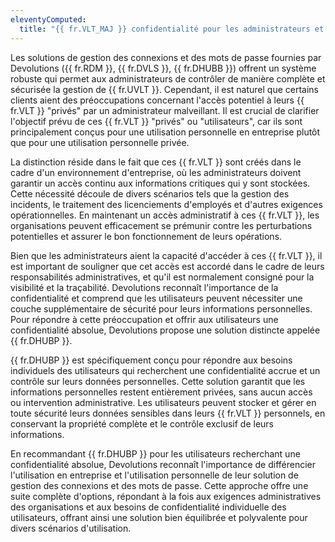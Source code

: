 ```yaml
---
eleventyComputed:
  title: "{{ fr.VLT_MAJ }} confidentialité pour les administrateurs et les utilisateurs"
---
```

Les solutions de gestion des connexions et des mots de passe fournies par Devolutions ({{ fr.RDM }}, {{ fr.DVLS }}, {{ fr.DHUBB }}) offrent un système robuste qui permet aux administrateurs de contrôler de manière complète et sécurisée la gestion de {{ fr.UVLT }}. Cependant, il est naturel que certains clients aient des préoccupations concernant l'accès potentiel à leurs {{ fr.VLT }} "privés" par un administrateur malveillant. Il est crucial de clarifier l'objectif prévu de ces {{ fr.VLT }} "privés" ou "utilisateurs", car ils sont principalement conçus pour une utilisation personnelle en entreprise plutôt que pour une utilisation personnelle privée.

La distinction réside dans le fait que ces {{ fr.VLT }} sont créés dans le cadre d'un environnement d'entreprise, où les administrateurs doivent garantir un accès continu aux informations critiques qui y sont stockées. Cette nécessité découle de divers scénarios tels que la gestion des incidents, le traitement des licenciements d'employés et d'autres exigences opérationnelles. En maintenant un accès administratif à ces {{ fr.VLT }}, les organisations peuvent efficacement se prémunir contre les perturbations potentielles et assurer le bon fonctionnement de leurs opérations.

Bien que les administrateurs aient la capacité d'accéder à ces {{ fr.VLT }}, il est important de souligner que cet accès est accordé dans le cadre de leurs responsabilités administratives, et qu'il est normalement consigné pour la visibilité et la traçabilité. Devolutions reconnaît l'importance de la confidentialité et comprend que les utilisateurs peuvent nécessiter une couche supplémentaire de sécurité pour leurs informations personnelles. Pour répondre à cette préoccupation et offrir aux utilisateurs une confidentialité absolue, Devolutions propose une solution distincte appelée {{ fr.DHUBP }}.

{{ fr.DHUBP }} est spécifiquement conçu pour répondre aux besoins individuels des utilisateurs qui recherchent une confidentialité accrue et un contrôle sur leurs données personnelles. Cette solution garantit que les informations personnelles restent entièrement privées, sans aucun accès ou intervention administrative. Les utilisateurs peuvent stocker et gérer en toute sécurité leurs données sensibles dans leurs {{ fr.VLT }} personnels, en conservant la propriété complète et le contrôle exclusif de leurs informations.

En recommandant {{ fr.DHUBP }} pour les utilisateurs recherchant une confidentialité absolue, Devolutions reconnaît l'importance de différencier l'utilisation en entreprise et l'utilisation personnelle de leur solution de gestion des connexions et des mots de passe. Cette approche offre une suite complète d'options, répondant à la fois aux exigences administratives des organisations et aux besoins de confidentialité individuelle des utilisateurs, offrant ainsi une solution bien équilibrée et polyvalente pour divers scénarios d'utilisation.
